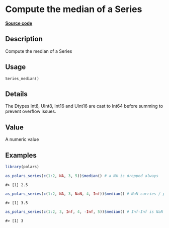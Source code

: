 

# Compute the median of a Series

[**Source code**](https://github.com/pola-rs/r-polars/tree/main/R/series__series.R#L770)

## Description

Compute the median of a Series

## Usage

<pre><code class='language-R'>Series_median()
</code></pre>

## Details

The Dtypes Int8, UInt8, Int16 and UInt16 are cast to Int64 before
summing to prevent overflow issues.

## Value

A numeric value

## Examples

``` r
library(polars)

as_polars_series(c(1:2, NA, 3, 5))$median() # a NA is dropped always
```

    #> [1] 2.5

``` r
as_polars_series(c(1:2, NA, 3, NaN, 4, Inf))$median() # NaN carries / poisons
```

    #> [1] 3.5

``` r
as_polars_series(c(1:2, 3, Inf, 4, -Inf, 5))$median() # Inf-Inf is NaN
```

    #> [1] 3
